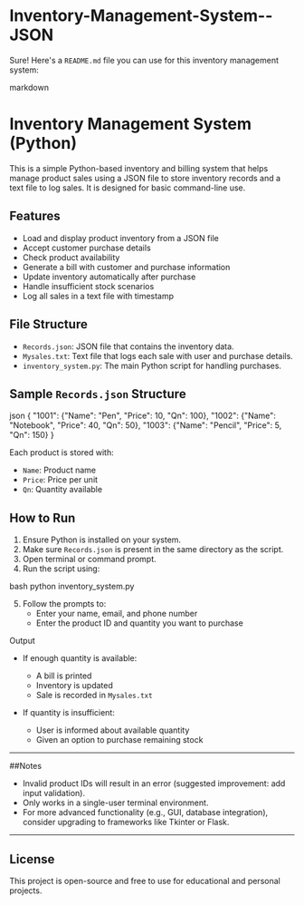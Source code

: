 # Inventory-Management-System--JSON
Sure! Here's a `README.md` file you can use for this inventory management system:

markdown
# Inventory Management System (Python)

This is a simple Python-based inventory and billing system that helps manage product sales using a JSON file to store inventory records and a text file to log sales. It is designed for basic command-line use.

## Features

- Load and display product inventory from a JSON file
- Accept customer purchase details
- Check product availability
- Generate a bill with customer and purchase information
- Update inventory automatically after purchase
- Handle insufficient stock scenarios
- Log all sales in a text file with timestamp

## File Structure

- `Records.json`: JSON file that contains the inventory data.
- `Mysales.txt`: Text file that logs each sale with user and purchase details.
- `inventory_system.py`: The main Python script for handling purchases.

## Sample `Records.json` Structure

json
{
  "1001": {"Name": "Pen", "Price": 10, "Qn": 100},
  "1002": {"Name": "Notebook", "Price": 40, "Qn": 50},
  "1003": {"Name": "Pencil", "Price": 5, "Qn": 150}
}


Each product is stored with:
- `Name`: Product name
- `Price`: Price per unit
- `Qn`: Quantity available

## How to Run

1. Ensure Python is installed on your system.
2. Make sure `Records.json` is present in the same directory as the script.
3. Open terminal or command prompt.
4. Run the script using:

bash
python inventory_system.py

5. Follow the prompts to:
   - Enter your name, email, and phone number
   - Enter the product ID and quantity you want to purchase

Output

- If enough quantity is available:
  - A bill is printed
  - Inventory is updated
  - Sale is recorded in `Mysales.txt`
  
- If quantity is insufficient:
  - User is informed about available quantity
  - Given an option to purchase remaining stock

---

##Notes

- Invalid product IDs will result in an error (suggested improvement: add input validation).
- Only works in a single-user terminal environment.
- For more advanced functionality (e.g., GUI, database integration), consider upgrading to frameworks like Tkinter or Flask.

---

## License

This project is open-source and free to use for educational and personal projects.

```
